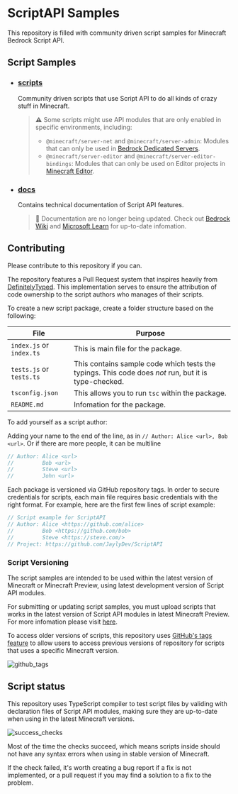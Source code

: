 # ScriptAPI Samples

This repository is filled with community driven script samples for Minecraft Bedrock Script API.

## Script Samples

- ### [scripts](./scripts/)

  Community driven scripts that use Script API to do all kinds of crazy stuff in Minecraft.

  > ⚠️ Some scripts might use API modules that are only enabled in specific environments, including:
  > - `@minecraft/server-net` and `@minecraft/server-admin`: Modules that can only be used in [Bedrock Dedicated Servers](https://www.minecraft.net/en-us/download/server/bedrock).
  > - `@minecraft/server-editor` and `@minecraft/server-editor-bindings`: Modules that can only be used on Editor projects in [Minecraft Editor](https://github.com/mojang/minecraft-editor).

- ### [docs](./docs/)
  Contains technical documentation of Script API features.
  > 🚫 Documentation are no longer being updated. Check out [Bedrock Wiki](https://wiki.bedrock.dev/scripting/starting-scripts) and [Microsoft Learn](https://learn.microsoft.com/en-us/minecraft/creator/scriptapi/) for up-to-date infomation.

## Contributing

Please contribute to this repository if you can.

The repository features a Pull Request system that inspires heavily from [DefinitelyTyped](https://github.com/DefinitelyTyped/DefinitelyTyped). This implementation serves to ensure the attribution of code ownership to the script authors who manages of their scripts.

To create a new script package, create a folder structure based on the following:

| File                     | Purpose                                                                                              |
| ------------------------ | ---------------------------------------------------------------------------------------------------- |
| `index.js` or `index.ts` | This is main file for the package.                                                                   |
| `tests.js` or `tests.ts` | This contains sample code which tests the typings. This code does _not_ run, but it is type-checked. |
| `tsconfig.json`          | This allows you to run `tsc` within the package.                                                     |
| `README.md`              | Infomation for the package.                                                                          |

To add yourself as a script author:

Adding your name to the end of the line, as in `// Author: Alice <url>, Bob <url>`.
Or if there are more people, it can be multiline

```js
// Author: Alice <url>
//         Bob <url>
//         Steve <url>
//         John <url>
```

Each package is versioned via GitHub repository tags. In order to secure credentials for scripts, each main file requires basic credentials with the right format. For example, here are the first few lines of script example:

```js
// Script example for ScriptAPI
// Author: Alice <https://github.com/alice>
//         Bob <https://github.com/bob>
//         Steve <https://steve.com/>
// Project: https://github.com/JaylyDev/ScriptAPI
```

### Script Versioning

The script samples are intended to be used within the latest version of Minecraft or Minecraft Preview, using latest development version of Script API modules.

For submitting or updating script samples, you must upload scripts that works in the latest version of Script API modules in latest Minecraft Preview. For more infomation please visit [here](./CONTRIBUTING.md).

To access older versions of scripts, this repository uses [GitHub's tags feature](https://github.com/JaylyDev/ScriptAPI/tags) to allow users to access previous versions of repository for scripts that uses a specific Minecraft version.

![github_tags](https://user-images.githubusercontent.com/65847850/222926832-8c8db1d5-f6d6-41be-bfeb-f4efdd5d46b5.png)

## Script status

This repository uses TypeScript compiler to test script files by validing with declaration files of Script API modules, making sure they are up-to-date when using in the latest Minecraft versions.

![success_checks](https://user-images.githubusercontent.com/65847850/222813970-7f24a869-37a5-4e73-b2fd-03f321fdb4d1.png)

Most of the time the checks succeed, which means scripts inside should not have any syntax errors when using in stable version of Minecraft.

If the check failed, it's worth creating a bug report if a fix is not implemented, or a pull request if you may find a solution to a fix to the problem.
